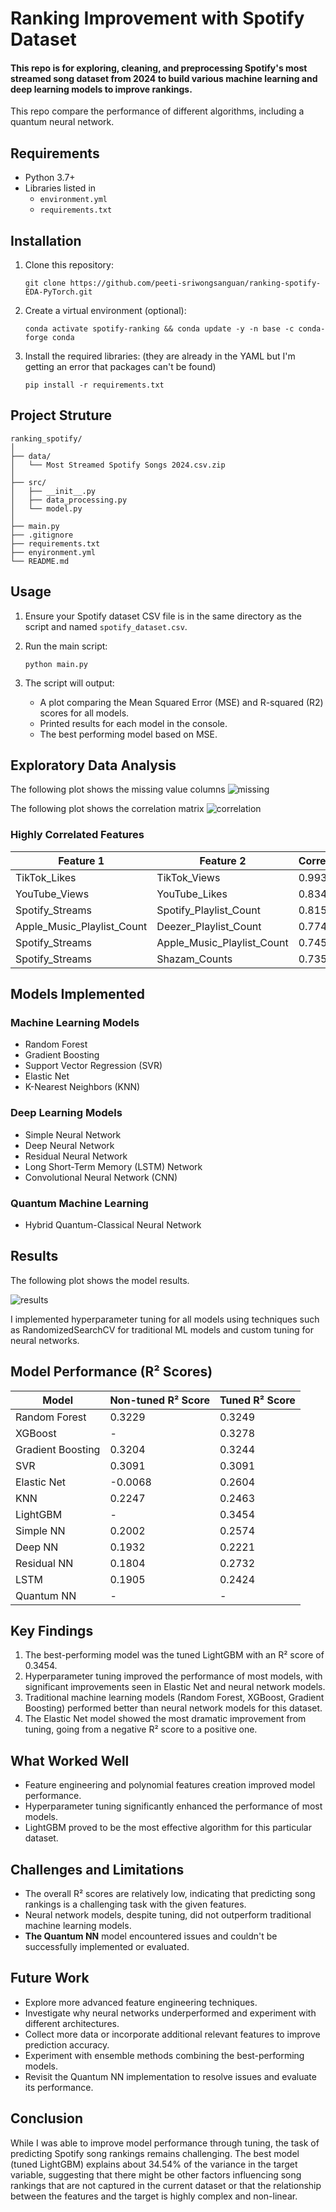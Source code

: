 # Ranking Improvement with Spotify Dataset

#### This repo is for exploring, cleaning, and preprocessing Spotify's most streamed song dataset from 2024 to build various machine learning and deep learning models to improve rankings.

This repo compare the performance of different algorithms, including a quantum neural network.


## Requirements

- Python 3.7+
- Libraries listed in 
  - `environment.yml` 
  - `requirements.txt`

## Installation

1. Clone this repository:
   ```
   git clone https://github.com/peeti-sriwongsanguan/ranking-spotify-EDA-PyTorch.git
   ```

2. Create a virtual environment (optional):
   ```
   conda activate spotify-ranking && conda update -y -n base -c conda-forge conda
   ```

3. Install the required libraries: (they are already in the YAML but I'm getting an error that packages can't be found)
   ```
   pip install -r requirements.txt
   ```
   
## Project Struture
```
ranking_spotify/
│
├── data/
│   └── Most Streamed Spotify Songs 2024.csv.zip
│
├── src/
│   ├── __init__.py
│   ├── data_processing.py
│   └── model.py
│
├── main.py
├── .gitignore
├── requirements.txt
├── enyironment.yml
└── README.md
```

## Usage

1. Ensure your Spotify dataset CSV file is in the same directory as the script and named `spotify_dataset.csv`.

2. Run the main script:
   ```
   python main.py
   ```

3. The script will output:
   - A plot comparing the Mean Squared Error (MSE) and R-squared (R2) scores for all models.
   - Printed results for each model in the console.
   - The best performing model based on MSE.

## Exploratory Data Analysis

The following plot shows the missing value columns
![missing](image/missing_values_plot.png)

The following plot shows the correlation matrix
![correlation](image/correlation_matrix.png)

### Highly Correlated Features

| Feature 1                     | Feature 2                      | Correlation |
|-------------------------------|--------------------------------|-------------|
| TikTok_Likes                  | TikTok_Views                   | 0.993       |
| YouTube_Views                 | YouTube_Likes                  | 0.834       |
| Spotify_Streams               | Spotify_Playlist_Count         | 0.815       |
| Apple_Music_Playlist_Count    | Deezer_Playlist_Count          | 0.774       |
| Spotify_Streams               | Apple_Music_Playlist_Count     | 0.745       |
| Spotify_Streams               | Shazam_Counts                  | 0.735       |


## Models Implemented

### Machine Learning Models
- Random Forest
- Gradient Boosting
- Support Vector Regression (SVR)
- Elastic Net
- K-Nearest Neighbors (KNN)

### Deep Learning Models
- Simple Neural Network
- Deep Neural Network
- Residual Neural Network
- Long Short-Term Memory (LSTM) Network
- Convolutional Neural Network (CNN)

### Quantum Machine Learning
- Hybrid Quantum-Classical Neural Network

## Results

The following plot shows the model results.

![results](image/tuned_vs_non_tuned_comparison.png)

I implemented hyperparameter tuning for all models using techniques such as RandomizedSearchCV for traditional ML models and custom tuning for neural networks.

## Model Performance (R² Scores)

| Model             | Non-tuned R² Score | Tuned R² Score |
|-------------------|--------------------|----------------|
| Random Forest     | 0.3229             | 0.3249         |
| XGBoost           | -                  | 0.3278         |
| Gradient Boosting | 0.3204             | 0.3244         |
| SVR               | 0.3091             | 0.3091         |
| Elastic Net       | -0.0068            | 0.2604         |
| KNN               | 0.2247             | 0.2463         |
| LightGBM          | -                  | 0.3454         |
| Simple NN         | 0.2002             | 0.2574         |
| Deep NN           | 0.1932             | 0.2221         |
| Residual NN       | 0.1804             | 0.2732         |
| LSTM              | 0.1905             | 0.2424         |
| Quantum NN        | -                  | -              |


## Key Findings

1. The best-performing model was the tuned LightGBM with an R² score of 0.3454.
2. Hyperparameter tuning improved the performance of most models, with significant improvements seen in Elastic Net and neural network models.
3. Traditional machine learning models (Random Forest, XGBoost, Gradient Boosting) performed better than neural network models for this dataset.
4. The Elastic Net model showed the most dramatic improvement from tuning, going from a negative R² score to a positive one.

## What Worked Well

- Feature engineering and polynomial features creation improved model performance.
- Hyperparameter tuning significantly enhanced the performance of most models.
- LightGBM proved to be the most effective algorithm for this particular dataset.

## Challenges and Limitations

- The overall R² scores are relatively low, indicating that predicting song rankings is a challenging task with the given features.
- Neural network models, despite tuning, did not outperform traditional machine learning models.
- **The Quantum NN** model encountered issues and couldn't be successfully implemented or evaluated.

## Future Work

- Explore more advanced feature engineering techniques.
- Investigate why neural networks underperformed and experiment with different architectures.
- Collect more data or incorporate additional relevant features to improve prediction accuracy.
- Experiment with ensemble methods combining the best-performing models.
- Revisit the Quantum NN implementation to resolve issues and evaluate its performance.

## Conclusion
While I was able to improve model performance through tuning, the task of predicting Spotify song rankings remains challenging. The best model (tuned LightGBM) explains about 34.54% of the variance in the target variable, suggesting that there might be other factors influencing song rankings that are not captured in the current dataset or that the relationship between the features and the target is highly complex and non-linear.